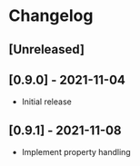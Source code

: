 # Changelog

## [Unreleased]

## [0.9.0] - 2021-11-04

- Initial release

## [0.9.1] - 2021-11-08

- Implement property handling
